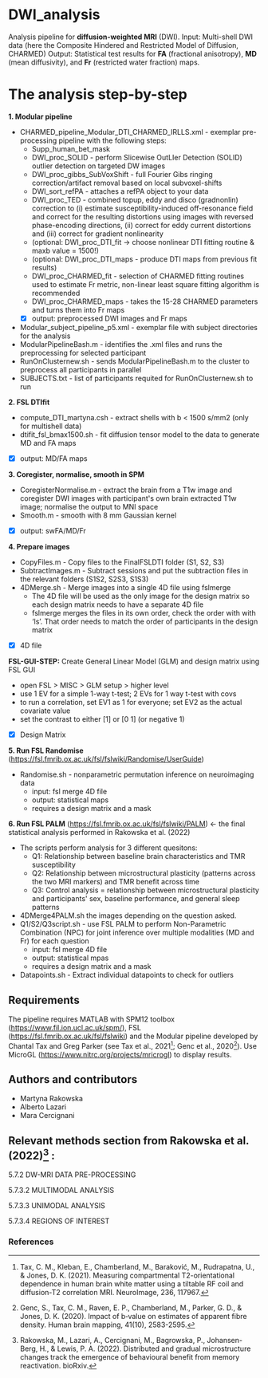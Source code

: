 # DWI_analysis
Analysis pipeline for **diffusion-weighted MRI** (DWI). 
Input: Multi-shell DWI data (here the Composite Hindered and Restricted Model of Diffusion, CHARMED)
Output: Statistical test results for **FA** (fractional anisotropy), **MD** (mean diffusivity), and **Fr** (restricted water fraction) maps. 

# The analysis step-by-step 

**1. Modular pipeline**
* CHARMED_pipeline_Modular_DTI_CHARMED_IRLLS.xml - exemplar pre-processing pipeline with the following steps:
  * Supp_human_bet_mask
  * DWI_proc_SOLID - perform Slicewise OutLIer Detection (SOLID) outlier detection on targeted DW images
  * DWI_proc_gibbs_SubVoxShift - full Fourier Gibs ringing correction/artifact removal based on local subvoxel-shifts 
  * DWI_sort_refPA - attaches a refPA object to your data
  * DWI_proc_TED - combined topup, eddy and disco (gradnonlin) correction to (i) estimate susceptibility-induced off-resonance field and correct for the resulting distortions using images with reversed phase-encoding directions, (ii) correct for eddy current distortions and (iii) correct for gradient nonlinearity
  * (optional: DWI_proc_DTI_fit -> choose nonlinear DTI fitting routine & maxb value = 1500!)
  * (optional: DWI_proc_DTI_maps - produce DTI maps from previous fit results)
  * DWI_proc_CHARMED_fit - selection of CHARMED fitting routines used to estimate Fr metric, non-linear least square fitting algorithm is recommended
  * DWI_proc_CHARMED_maps - takes the 15-28 CHARMED parameters and turns them into Fr maps
  - [x] output: preprocessed DWI images and Fr maps
 
* Modular_subject_pipeline_p5.xml - exemplar file with subject directories for the analysis
* ModularPipelineBash.m - identifies the .xml files and runs the preprocessing for selected participant
* RunOnClusternew.sh - sends ModularPipelineBash.m to the cluster to preprocess all participants in parallel
* SUBJECTS.txt - list of participants requited for RunOnClusternew.sh to run

**2. FSL DTIfit**
* compute_DTI_martyna.csh - extract shells with b < 1500 s/mm2 (only for multishell data)
* dtifit_fsl_bmax1500.sh - fit diffusion tensor model to the data to generate MD and FA maps
- [x] output: MD/FA maps

**3. Coregister, normalise, smooth in SPM**
* CoregisterNormalise.m - extract the brain from a T1w image and coregister DWI images with participant's own brain extracted T1w image; normalise the output to MNI space
* Smooth.m - smooth with 8 mm Gaussian kernel
- [x] output: swFA/MD/Fr

**4. Prepare images**
* CopyFiles.m - Copy files to the FinalFSLDTI folder (S1, S2, S3)
* SubtractImages.m - Subtract sessions and put the subtraction files in the relevant folders (S1S2, S2S3, S1S3)
* 4DMerge.sh - Merge images into a single 4D file using fslmerge
  * The 4D file will be used as the only image for the design matrix so each design matrix needs to have a separate 4D file
  * fslmerge merges the files in its own order, check the order with with ‘ls’. That order needs to match the order of participants in the design matrix
- [x] 4D file

**FSL-GUI-STEP:** Create General Linear Model (GLM) and design matrix using FSL GUI
* open FSL > MISC > GLM setup > higher level
* use 1 EV for a simple 1-way t-test; 2 EVs for 1 way t-test with covs
* to run a correlation, set EV1 as 1 for everyone; set EV2 as the actual covariate value
* set the contrast to either [1] or [0 1] (or negative 1)
- [x] Design Matrix

**5. Run FSL Randomise** (https://fsl.fmrib.ox.ac.uk/fsl/fslwiki/Randomise/UserGuide)
* Randomise.sh - nonparametric permutation inference on neuroimaging data
  * input: fsl merge 4D file
  * output: statistical maps
  * requires a design matrix and a mask

**6. Run FSL PALM** (https://fsl.fmrib.ox.ac.uk/fsl/fslwiki/PALM) <- the final statistical analysis performed in Rakowska et al. (2022)
* The scripts perform analysis for 3 different quesitons:
  * Q1: Relationship between baseline brain characteristics and TMR susceptibility
  * Q2: Relationship between microstructural plasticity (patterns across the two MRI markers) and TMR benefit across time
  * Q3: Control analysis = relationship between microstructural plasticity and participants' sex, baseline performance, and general sleep patterns
* 4DMerge4PALM.sh the images depending on the question asked. 
* Q1/S2/Q3script.sh - use FSL PALM to perform Non-Parametric Combination (NPC) for joint inference over multiple modalities (MD and Fr) for each question
  * input: fsl merge 4D file
  * output: statistical mpas
  * requires a design matrix and a mask
* Datapoints.sh - Extract individual datapoints to check for outliers

## Requirements

The pipeline requires MATLAB with SPM12 toolbox (https://www.fil.ion.ucl.ac.uk/spm/), FSL (https://fsl.fmrib.ox.ac.uk/fsl/fslwiki) and the Modular pipeline developed by Chantal Tax and Greg Parker (see Tax et al., 2021[^1]; Genc et al., 2020[^2]). Use MicroGL (https://www.nitrc.org/projects/mricrogl) to display results.

## Authors and contributors
* Martyna Rakowska
* Alberto Lazari
* Mara Cercignani

## Relevant methods section from Rakowska et al. (2022)[^3] :

5.7.2 DW-MRI DATA PRE-PROCESSING

5.7.3.2 MULTIMODAL ANALYSIS

5.7.3.3 UNIMODAL ANALYSIS

5.7.3.4 REGIONS OF INTEREST

### References
[^1]: Tax, C. M., Kleban, E., Chamberland, M., Baraković, M., Rudrapatna, U., & Jones, D. K. (2021). Measuring compartmental T2-orientational dependence in human brain white matter using a tiltable RF coil and diffusion-T2 correlation MRI. NeuroImage, 236, 117967.
[^2]: Genc, S., Tax, C. M., Raven, E. P., Chamberland, M., Parker, G. D., & Jones, D. K. (2020). Impact of b‐value on estimates of apparent fibre density. Human brain mapping, 41(10), 2583-2595.
[^3]: Rakowska, M., Lazari, A., Cercignani, M., Bagrowska, P., Johansen-Berg, H., & Lewis, P. A. (2022). Distributed and gradual microstructure changes track the emergence of behavioural benefit from memory reactivation. bioRxiv.
